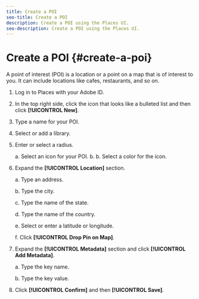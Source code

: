 ```yaml
---
title: Create a POI
seo-title: Create a POI
description: Create a POI using the Places UI.
seo-description: Create a POI using the Places UI.
---
```


# Create a POI {#create-a-poi}

A point of interest (POI) is a location or a point on a map that is of interest to you. It can include locations like cafes, restaurants, and so on. 

1. Log in to Places with your Adobe ID.
2. In the top right side, click the icon that looks like a bulleted list and then click **[!UICONTROL New]**. 
3. Type a name for your POI.
4. Select or add a library.
5. Enter or select a radius.

    a. Select an icon for your POI.
    b. b. Select a color for the icon.

6. Expand the **[!UICONTROL Location]** section.

    a. Type an address.

    b. Type the city.

    c. Type the name of the state.

    d. Type the name of the country.

    e. Select or enter a latitude or longitude.

    f. Click **[!UICONTROL Drop Pin on Map]**.

7. Expand the **[!UICONTROL Metadata]** section and click **[!UICONTROL Add Metadata]**.

    a. Type the key name.

    b. Type the key value.

8. Click **[!UICONTROL Confirm]** and then **[!UICONTROL  Save]**.
